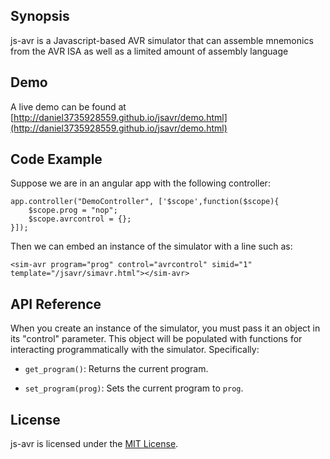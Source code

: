 ## Synopsis

js-avr is a Javascript-based AVR simulator that can assemble mnemonics
from the AVR ISA as well as a limited amount of assembly language

## Demo

A live demo can be found at 
[http://daniel3735928559.github.io/jsavr/demo.html](http://daniel3735928559.github.io/jsavr/demo.html)

## Code Example

Suppose we are in an angular app with the following controller:

```
app.controller("DemoController", ['$scope',function($scope){
    $scope.prog = "nop";
    $scope.avrcontrol = {};
}]);
```

Then we can embed an instance of the simulator with a line such as: 

```
<sim-avr program="prog" control="avrcontrol" simid="1" template="/jsavr/simavr.html"></sim-avr>
```

## API Reference

When you create an instance of the simulator, you must pass it an
object in its "control" parameter.  This object will be populated with
functions for interacting programmatically with the simulator.
Specifically:

* `get_program()`: Returns the current program.

* `set_program(prog)`: Sets the current program to `prog`.  

## License

js-avr is licensed under the [MIT License](http://opensource.org/licenses/MIT).
